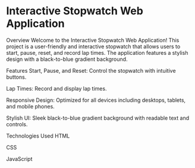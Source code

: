 # Interactive Stopwatch Web Application
Overview
Welcome to the Interactive Stopwatch Web Application! This project is a user-friendly and interactive stopwatch that allows users to start, pause, reset, and record lap times. The application features a stylish design with a black-to-blue gradient background.

Features
Start, Pause, and Reset: Control the stopwatch with intuitive buttons.

Lap Times: Record and display lap times.

Responsive Design: Optimized for all devices including desktops, tablets, and mobile phones.

Stylish UI: Sleek black-to-blue gradient background with readable text and controls.

Technologies Used
HTML

CSS

JavaScript